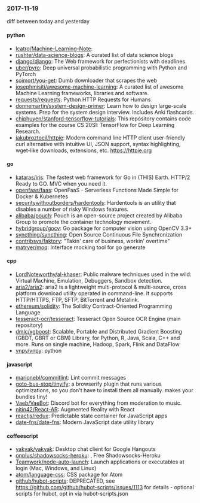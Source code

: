 ### 2017-11-19
diff between today and yesterday

#### python
* [lcatro/Machine-Learning-Note](https://github.com/lcatro/Machine-Learning-Note): 
* [rushter/data-science-blogs](https://github.com/rushter/data-science-blogs): A curated list of data science blogs
* [django/django](https://github.com/django/django): The Web framework for perfectionists with deadlines.
* [uber/pyro](https://github.com/uber/pyro): Deep universal probabilistic programming with Python and PyTorch
* [soimort/you-get](https://github.com/soimort/you-get):  Dumb downloader that scrapes the web
* [josephmisiti/awesome-machine-learning](https://github.com/josephmisiti/awesome-machine-learning): A curated list of awesome Machine Learning frameworks, libraries and software.
* [requests/requests](https://github.com/requests/requests): Python HTTP Requests for Humans 
* [donnemartin/system-design-primer](https://github.com/donnemartin/system-design-primer): Learn how to design large-scale systems. Prep for the system design interview. Includes Anki flashcards.
* [chiphuyen/stanford-tensorflow-tutorials](https://github.com/chiphuyen/stanford-tensorflow-tutorials): This repository contains code examples for the course CS 20SI: TensorFlow for Deep Learning Research.
* [jakubroztocil/httpie](https://github.com/jakubroztocil/httpie): Modern command line HTTP client  user-friendly curl alternative with intuitive UI, JSON support, syntax highlighting, wget-like downloads, extensions, etc. https://httpie.org

#### go
* [kataras/iris](https://github.com/kataras/iris): The fastest web framework for Go in (THIS) Earth. HTTP/2 Ready to GO. MVC when you need it.
* [openfaas/faas](https://github.com/openfaas/faas): OpenFaaS - Serverless Functions Made Simple for Docker & Kubernetes
* [securitywithoutborders/hardentools](https://github.com/securitywithoutborders/hardentools): Hardentools is an utility that disables a number of risky Windows features.
* [alibaba/pouch](https://github.com/alibaba/pouch): Pouch is an open-source project created by Alibaba Group to promote the container technology movement.
* [hybridgroup/gocv](https://github.com/hybridgroup/gocv): Go package for computer vision using OpenCV 3.3+
* [syncthing/syncthing](https://github.com/syncthing/syncthing): Open Source Continuous File Synchronization
* [contribsys/faktory](https://github.com/contribsys/faktory): "Takin' care of business, workin' overtime"
* [matryer/moq](https://github.com/matryer/moq): Interface mocking tool for go generate

#### cpp
* [LordNoteworthy/al-khaser](https://github.com/LordNoteworthy/al-khaser): Public malware techniques used in the wild: Virtual Machine, Emulation, Debuggers, Sandbox detection.
* [aria2/aria2](https://github.com/aria2/aria2): aria2 is a lightweight multi-protocol & multi-source, cross platform download utility operated in command-line. It supports HTTP/HTTPS, FTP, SFTP, BitTorrent and Metalink.
* [ethereum/solidity](https://github.com/ethereum/solidity): The Solidity Contract-Oriented Programming Language
* [tesseract-ocr/tesseract](https://github.com/tesseract-ocr/tesseract): Tesseract Open Source OCR Engine (main repository)
* [dmlc/xgboost](https://github.com/dmlc/xgboost): Scalable, Portable and Distributed Gradient Boosting (GBDT, GBRT or GBM) Library, for Python, R, Java, Scala, C++ and more. Runs on single machine, Hadoop, Spark, Flink and DataFlow
* [vnpy/vnpy](https://github.com/vnpy/vnpy): python

#### javascript
* [marionebl/commitlint](https://github.com/marionebl/commitlint):  Lint commit messages
* [goto-bus-stop/tinyify](https://github.com/goto-bus-stop/tinyify): a browserify plugin that runs various optimizations, so you don't have to install them all manually. makes your bundles tiny!
* [Vaeb/VaeBot](https://github.com/Vaeb/VaeBot): Discord bot for everything from moderation to music.
* [nitin42/React-AR](https://github.com/nitin42/React-AR):  Augmented Reality with React
* [reactjs/redux](https://github.com/reactjs/redux): Predictable state container for JavaScript apps
* [date-fns/date-fns](https://github.com/date-fns/date-fns):  Modern JavaScript date utility library 

#### coffeescript
* [yakyak/yakyak](https://github.com/yakyak/yakyak): Desktop chat client for Google Hangouts
* [onplus/shadowsocks-heroku](https://github.com/onplus/shadowsocks-heroku): , Free Shadowsocks-Heroku
* [Teamwork/node-auto-launch](https://github.com/Teamwork/node-auto-launch): Launch applications or executables at login (Mac, Windows, and Linux)
* [atom/language-css](https://github.com/atom/language-css): CSS package for Atom
* [github/hubot-scripts](https://github.com/github/hubot-scripts): DEPRECATED, see https://github.com/github/hubot-scripts/issues/1113 for details - optional scripts for hubot, opt in via hubot-scripts.json
